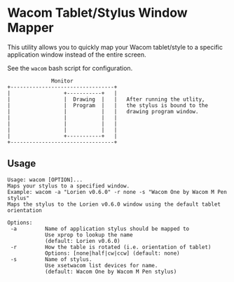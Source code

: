# Wacom Tablet/Stylus Window Mapper

This utility allows you to quickly map your Wacom tablet/style to a specific
application window instead of the entire screen.

See the `wacom` bash script for configuration.

```text
              Monitor
+---------------------------------+
|                 +-----------+   |
|                 |  Drawing  |   |   After running the utlity,
|                 |  Program  |   |   the stylus is bound to the
|                 |           |   |   drawing program window.
|                 |           |   |
|                 |           |   |
|                 |           |   |
|                 +-----------+   |
+---------------------------------+
```

## Usage

```text
Usage: wacom [OPTION]...
Maps your stylus to a specified window.
Example: wacom -a "Lorien v0.6.0" -r none -s "Wacom One by Wacom M Pen stylus"
Maps the stylus to the Lorien v0.6.0 window using the default tablet orientation

Options:
 -a         Name of application stylus should be mapped to
            Use xprop to lookup the name
            (default: Lorien v0.6.0)
 -r         How the table is rotated (i.e. orientation of tablet)
            Options: [none|half|cw|ccw] (default: none)
 -s         Name of stylus.
            Use xsetwacom list devices for name.
            (default: Wacom One by Wacom M Pen stylus)
```
